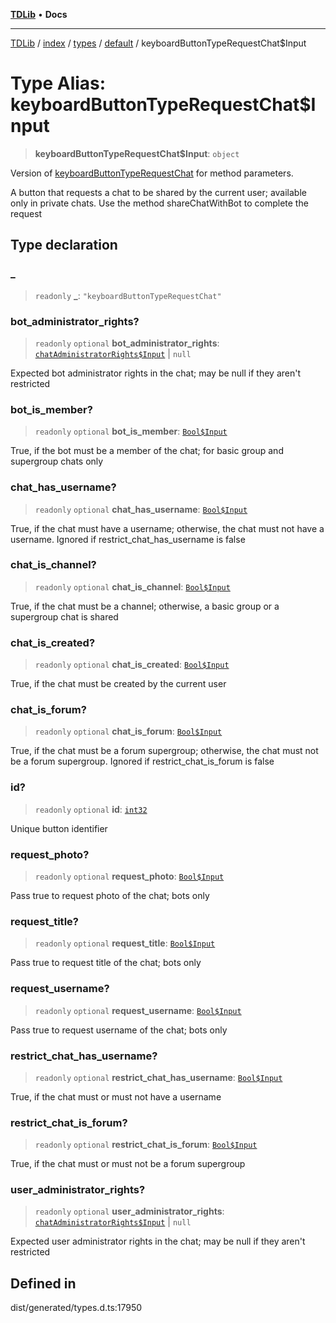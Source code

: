 [**TDLib**](../../../../../../README.md) • **Docs**

***

[TDLib](../../../../../../modules.md) / [index](../../../../../README.md) / [types](../../../README.md) / [default](../README.md) / keyboardButtonTypeRequestChat$Input

# Type Alias: keyboardButtonTypeRequestChat$Input

> **keyboardButtonTypeRequestChat$Input**: `object`

Version of [keyboardButtonTypeRequestChat](keyboardButtonTypeRequestChat.md) for method parameters.

A button that requests a chat to be shared by the current user; available only in private chats. Use the method shareChatWithBot to complete the request

## Type declaration

### \_

> `readonly` **\_**: `"keyboardButtonTypeRequestChat"`

### bot\_administrator\_rights?

> `readonly` `optional` **bot\_administrator\_rights**: [`chatAdministratorRights$Input`](chatAdministratorRights$Input.md) \| `null`

Expected bot administrator rights in the chat; may be null if they aren't restricted

### bot\_is\_member?

> `readonly` `optional` **bot\_is\_member**: [`Bool$Input`](Bool$Input.md)

True, if the bot must be a member of the chat; for basic group and supergroup chats only

### chat\_has\_username?

> `readonly` `optional` **chat\_has\_username**: [`Bool$Input`](Bool$Input.md)

True, if the chat must have a username; otherwise, the chat must not have a username. Ignored if restrict_chat_has_username is false

### chat\_is\_channel?

> `readonly` `optional` **chat\_is\_channel**: [`Bool$Input`](Bool$Input.md)

True, if the chat must be a channel; otherwise, a basic group or a supergroup chat is shared

### chat\_is\_created?

> `readonly` `optional` **chat\_is\_created**: [`Bool$Input`](Bool$Input.md)

True, if the chat must be created by the current user

### chat\_is\_forum?

> `readonly` `optional` **chat\_is\_forum**: [`Bool$Input`](Bool$Input.md)

True, if the chat must be a forum supergroup; otherwise, the chat must not be a forum supergroup. Ignored if restrict_chat_is_forum is false

### id?

> `readonly` `optional` **id**: [`int32`](int32.md)

Unique button identifier

### request\_photo?

> `readonly` `optional` **request\_photo**: [`Bool$Input`](Bool$Input.md)

Pass true to request photo of the chat; bots only

### request\_title?

> `readonly` `optional` **request\_title**: [`Bool$Input`](Bool$Input.md)

Pass true to request title of the chat; bots only

### request\_username?

> `readonly` `optional` **request\_username**: [`Bool$Input`](Bool$Input.md)

Pass true to request username of the chat; bots only

### restrict\_chat\_has\_username?

> `readonly` `optional` **restrict\_chat\_has\_username**: [`Bool$Input`](Bool$Input.md)

True, if the chat must or must not have a username

### restrict\_chat\_is\_forum?

> `readonly` `optional` **restrict\_chat\_is\_forum**: [`Bool$Input`](Bool$Input.md)

True, if the chat must or must not be a forum supergroup

### user\_administrator\_rights?

> `readonly` `optional` **user\_administrator\_rights**: [`chatAdministratorRights$Input`](chatAdministratorRights$Input.md) \| `null`

Expected user administrator rights in the chat; may be null if they aren't restricted

## Defined in

dist/generated/types.d.ts:17950
